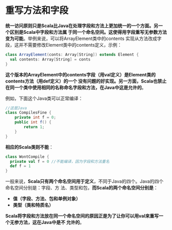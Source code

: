重写方法和字段
===================================================================================
**统一访问原则只是Scala比Java在处理字段和方法上更加统一的一个方面。另一个区别是Scala中字段和方法属
于同一个命名空间。这使得用字段重写无参数方法变为可能**。举例来说，可以将ArrayElement类中的contents
实现从方法改成字段，这并不需要修改Element类中的contents定义，示例：
```scala
class ArrayElement(conts: Array[String]) extends Element {
  val contents: Array[String] = conts
}
```
**这个版本的ArrayElement中的contents字段（用val定义）是Element类的contents方法（用def定义）的一个
没有问题的好实现。另一方面，Scala也禁止在同一个类中使用相同的名称命名字段和方法，在Java中这是允许的**。

例如，下面这个Java类可以正常编译：
```java
//这是Java
class CompilesFine {
    private int f = 0;
    public int f() {
        return 1;
    }
}
```
**相应的Scala类则不能**：
```scala
class WontCompile {
  private val f = 0 //不能编译，因为字段和方法重名
  def f = 1
}
```
一般来说，**Scala只有两个命名空间用于定义**，不同于Java的四个。Java的四个命名空间分别是：字段、方
法、类型和包，**而Scala的两个命名空间分别是**：
+  **值（字段、方法、包和单例对象）**
+  **类型（类和特质名）**

**Scala将字段和方法放在同一个命名空间的原因正是为了让你可以用val来重写一个无参方法，这在Java中是不
允许的**。


